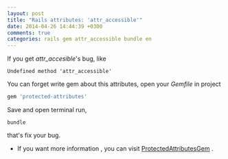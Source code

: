 ```yaml
---
layout: post
title: "Rails attributes: 'attr_accessible'"
date: 2014-04-26 14:44:39 +0300
comments: true
categories: rails gem attr_accessible bundle en
---
```


If you get *attr_accesible*'s bug, like 

```
Undefined method 'attr_accessible'
```

<!-- more -->

You can forget write gem about this attributes, open your *Gemfile* in project

``` ruby
gem 'protected-attributes'
```

Save and open terminal run,

    bundle

that's fix your bug.

-  If you want more information , you can visit [ProtectedAttributesGem](https://github.com/rails/protected_attributes) .